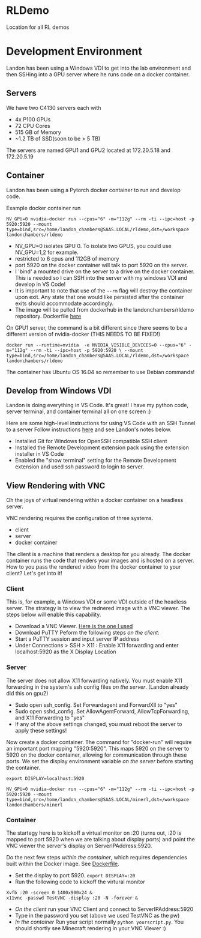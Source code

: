 # RLDemo
Location for all RL demos

# Development Environment
Landon has been using a Windows VDI to get into the lab environment and then SSHing into a GPU server where he runs code on a docker container.
 
## Servers 
We have two C4130 servers each with
 - 4x P100 GPUs
 - 72 CPU Cores
 - 515 GB of Memory
 - ~1.2 TB of SSD(soon to be > 5 TB)
 
The servers are named GPU1 and GPU2 located at 172.20.5.18 and 172.20.5.19


## Container
Landon has been using a Pytorch docker container to run and develop code.

Example docker container run

`NV_GPU=0 nvidia-docker run --cpus="6" -m="112g" --rm -ti --ipc=host -p 5920:5920 --mount type=bind,src=/home/landon_chambers@SAAS.LOCAL/rldemo,dst=/workspace landonchambers/rldemo
`

- NV_GPU=0 isolates GPU 0. To isolate two GPUS, you could use NV_GPU=1,2 for example.
- restricted to 6 cpus and 112GB of memory
- port 5920 on the docker container will talk to port 5920 on the server.
- I 'bind' a mounted drive on the server to a drive on the docker container. This is needed so I can SSH into the server with my windows VDI and develop in VS Code!
- It is important to note that use of the `--rm` flag will destroy the container upon exit. Any state that one would like persisted after the container exits should accommodate accordingly. 
- The image will be pulled from dockerhub in the landonchambers/rldemo repository. Dockerfile [here](https://github.com/lmc5190/rldemo/blob/master/Dockerfile)

On GPU1 server, the command is a bit different since there seems to be a different version of nvidia-docker (THIS NEEDS TO BE FIXED!)

`docker run --runtime=nvidia  -e NVIDIA_VISIBLE_DEVICES=0 --cpus="6" -m="112g" --rm -ti --ipc=host -p 5920:5920 \
--mount type=bind,src=/home/landon_chambers@SAAS.LOCAL/rldemo,dst=/workspace landonchambers/rldemo`

The container has Ubuntu OS 16.04 so remember to use Debian commands!

## Develop from Windows VDI
Landon is doing everything in VS Code. It's great! I have my python code, server terminal, and container terminal all on one screen :)

Here are some high-level instructions for using VS Code with an SSH Tunnel to a server
Follow instructions [here](https://code.visualstudio.com/docs/remote/ssh) and see Landon's notes below.
- Installed Git for Windows for OpenSSH compatible SSH client
- Installed the Remote Development extension pack using the extension installer in VS Code
- Enabled the "show terminal" setting for the Remote Development extension and used ssh password to login to server. 


## View Rendering with VNC
Oh the joys of virtual rendering within a docker container on a headless server.

VNC rendering requires the configuration of three systems. 
- client
- server
- docker container

The client is a machine that renders a desktop for you already. The docker container runs the code that renders your images and is hosted on a server. How to you pass the rendered video from the docker container to your client? Let's get into it!

### Client
This is, for example, a Windows VDI or some VDI outside of the headless server. The strategy is to view the rednered image with a VNC viewer. The steps below will enable this capability.
- Download a VNC Viewer. [Here is the one I used](https://www.realvnc.com/en/connect/download/viewer/)
- Download PuTTY
Peform the following steps *on the client*:
- Start a PuTTY session and input server IP address
- Under Connections > SSH > X11 : Enable X11 forwarding and enter localhost:5920 as the X Display Location

### Server
The server does not allow X11 forwarding natively. You must enable X11 forwarding in the system's ssh config files *on the server*. (Landon already did this on gpu2)
- Sudo open ssh_config. Set Forwardagent and ForwardXll to "yes"
- Sudo open sshd_config. Set AllowAgentForward, AllowTcpForwarding, and X11 Forwarding to "yes"
- If any of the above settings changed, you must reboot the server to apply these settings!

Now create a docker container. The command for "docker-run" will require an important port mapping "5920:5920". This maps 5920 on the server to 5920 on the docker container, allowing for communication through these ports. We set the display environment variable *on the server* before starting the container.

`export DISPLAY=localhost:5920`

```
NV_GPU=0 nvidia-docker run --cpus="6" -m="112g" --rm -ti --ipc=host -p 5920:5920 --mount type=bind,src=/home/landon_chambers@SAAS.LOCAL/minerl,dst=/workspace landonchambers/minerl
```
### Container
The startegy here is to kickoff a virtual monitor on :20 (turns out, :20 is mapped to port 5920 when we are talking about display ports) and point the VNC viewer the server's display on ServerIPAddress:5920.

Do the next few steps *within the container*, which requires dependencies built within the Docker image. See [Dockerfile](https://github.com/lmc5190/minerl/blob/master/Dockerfile).
- Set the display to port 5920. `export DISPLAY=:20`
- Run the following code to kickoff the virtural monitor
```
Xvfb :20 -screen 0 1400x900x24 &
x11vnc -passwd TestVNC -display :20 -N -forever &
```
- *On the client* run your VNC Client and connect to ServerIPAddress:5920
- Type in the password you set (above we used TestVNC as the pw)
- *In the container* Run your script normally `python yourscript.py`.
You should shortly see Minecraft rendering in your VNC Viewer :)
